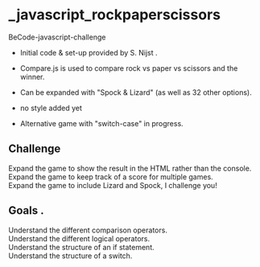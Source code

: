 # _javascript_rockpaperscissors
BeCode-javascript-challenge 

* Initial code & set-up provided by S. Nijst . 
* Compare.js is used to compare rock vs paper vs scissors 
and the winner. 

* Can be expanded with "Spock & Lizard" (as well as 32 other options).
 
* no style added yet

* Alternative game with "switch-case" in progress.

## Challenge
Expand the game to show the result in the HTML rather than the console.  
Expand the game to keep track of a score for multiple games.  
Expand the game to include Lizard and Spock, I challenge you!  

## Goals .  
 Understand the different comparison operators.  
 Understand the different logical operators.  
 Understand the structure of an if statement.  
 Understand the structure of a switch.  

